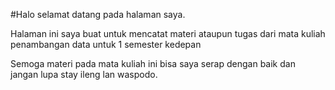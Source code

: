 
#Halo selamat datang pada halaman saya.

Halaman ini saya buat untuk mencatat materi ataupun tugas dari mata kuliah penambangan data untuk 1 semester kedepan

Semoga materi pada mata kuliah ini bisa saya serap dengan baik dan jangan lupa stay ileng lan waspodo.

